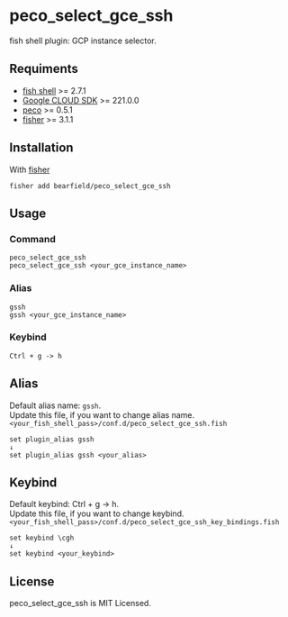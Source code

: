 # peco_select_gce_ssh
fish shell plugin: GCP instance selector.

## Requiments
- [fish shell](https://fishshell.com/) >= 2.7.1
- [Google CLOUD SDK](https://cloud.google.com/sdk/) >= 221.0.0
- [peco](https://github.com/peco/peco) >= 0.5.1
- [fisher](https://github.com/jorgebucaran/fisher) >= 3.1.1

## Installation
With [fisher](https://github.com/jorgebucaran/fisher)
```console
fisher add bearfield/peco_select_gce_ssh
```

## Usage
### Command
```console
peco_select_gce_ssh
peco_select_gce_ssh <your_gce_instance_name>
```
### Alias
```console
gssh
gssh <your_gce_instance_name>
```
### Keybind
```console
Ctrl + g -> h
```

## Alias
Default alias name: `gssh`.   
Update this file, if you want to change alias name.  
`<your_fish_shell_pass>/conf.d/peco_select_gce_ssh.fish`
```fish
set plugin_alias gssh
↓
set plugin_alias gssh <your_alias>
```

## Keybind
Default keybind: Ctrl + g -> h.  
Update this file, if you want to change keybind.  
`<your_fish_shell_pass>/conf.d/peco_select_gce_ssh_key_bindings.fish`
```fish
set keybind \cgh
↓
set keybind <your_keybind>
```

## License
peco_select_gce_ssh is MIT Licensed.